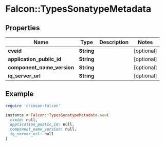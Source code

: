 # Falcon::TypesSonatypeMetadata

## Properties

| Name | Type | Description | Notes |
| ---- | ---- | ----------- | ----- |
| **cveid** | **String** |  | [optional] |
| **application_public_id** | **String** |  | [optional] |
| **component_name_version** | **String** |  | [optional] |
| **iq_server_url** | **String** |  | [optional] |

## Example

```ruby
require 'crimson-falcon'

instance = Falcon::TypesSonatypeMetadata.new(
  cveid: null,
  application_public_id: null,
  component_name_version: null,
  iq_server_url: null
)
```

